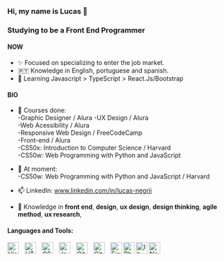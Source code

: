 ### Hi, my name is Lucas 👋

### Studying to be a Front End Programmer

#### NOW

- ✨ Focused on specializing to enter the job market.
- 🇵🇹   Knowledge in English, portuguese and spanish.
- 🌱 Learning Javascript > TypeScript > React.Js/Bootstrap


#### BIO

- 📄 Courses done:   
      -Graphic Designer / Alura
      -UX Design / Alura  
      -Web Acessibility / Alura  
      -Responsive Web Design / FreeCodeCamp  
      -Front-end / Alura  
      -CS50x: Introduction to Computer Science / Harvard  
      -CS50w: Web Programming with Python and JavaScript 
      
      

- 📑 At moment:  
      -CS50w: Web Programming with Python and JavaScript / Harvard      
 
      
      
- 📫 LinkedIn: www.linkedin.com/in/lucas-negrii
- 💬 Knowledge in **front end**, **design**, **ux design**, **design thinking**, **agile method**, **ux research**,

#### Languages and Tools:

<img align="left" alt="Visual Studio Code" width="26px" src="https://cdn.jsdelivr.net/gh/devicons/devicon/icons/vscode/vscode-original.svg" style="padding-right:10px;" />
<img align="left" alt="HTML5" width="26px" src="https://cdn.jsdelivr.net/gh/devicons/devicon/icons/html5/html5-original.svg" style="padding-right:10px;" />
<img align="left" alt="CSS3" width="26px" src="https://cdn.jsdelivr.net/gh/devicons/devicon/icons/css3/css3-original.svg" style="padding-right:10px;" />
<img align="left" alt="JavaScript" width="26px" src="https://cdn.jsdelivr.net/gh/devicons/devicon/icons/javascript/javascript-original.svg" style="padding-right:10px;" />
<img align="left" alt="Git" width="26px" src="https://cdn.jsdelivr.net/gh/devicons/devicon/icons/git/git-original.svg" style="padding-right:10px;" />
<img align="left" alt="GitHub" width="26px" src="https://user-images.githubusercontent.com/3369400/139447912-e0f43f33-6d9f-45f8-be46-2df5bbc91289.png" style="padding-right:10px;" />
<img align="left" alt="Figma" width="26px" height="26px" src="https://upload.wikimedia.org/wikipedia/commons/3/33/Figma-logo.svg" />
<img align="left" alt="Photoshop" width="26px" src="https://upload.wikimedia.org/wikipedia/commons/thumb/2/20/Photoshop_CC_icon.png/800px-Photoshop_CC_icon.png" />
<img align="left" alt="Illustrator" width="26px" src="https://upload.wikimedia.org/wikipedia/commons/thumb/f/fb/Adobe_Illustrator_CC_icon.svg/800px-Adobe_Illustrator_CC_icon.svg.png" />
<img align="left" alt="Notion" width="26px" src="https://upload.wikimedia.org/wikipedia/commons/thumb/4/45/Notion_app_logo.png/120px-Notion_app_logo.png" />

